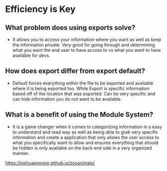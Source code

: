 # Efficiency is Key

## What problem does using exports solve?
* It allows you to access your information where you want as well as keep the information private. Very good for going through and determining what you want the end user to have access to vs what you want to have available for devs.
## How does export differ from export default?
* Default forces everything within the file to be exported and available where it is being exported too. While Export is specific information based off of the location that was exported. Can be very specific and can hide information you do not want to be available.
## What is a benefit of using the Module System?
* It is a game changer when it comes to categorizing information in a easy to understand and read way as well as being able to grab very specific information and create a application that only allows the user access to what you specifically want to allow and ensures everything that should be hidden is only available on the back end side in a very organized manner. 

https://joshuasmoore.github.io/zooanimals/ 